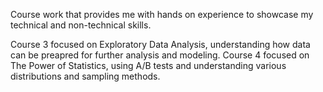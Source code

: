 Course work that provides me with hands on experience to showcase my technical and non-technical skills.

Course 3 focused on Exploratory Data Analysis, understanding how data can be preapred for further analysis and modeling.
Course 4 focused on The Power of Statistics, using A/B tests and understanding various distributions and sampling methods.

